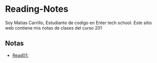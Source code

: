 # Reading-Notes

Soy Matias Carrillo, Estudiante de codigo en Enter tech school. Este sitio web contiene mis notas de clases del curso 201

## Notas

- [Read01:](read01.md)
